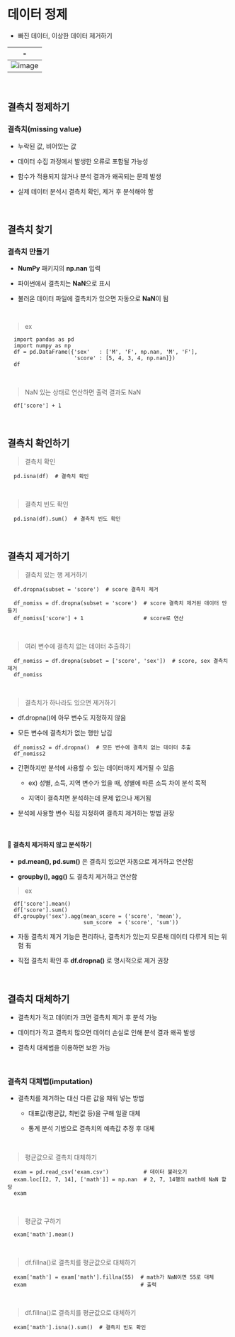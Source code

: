 # 데이터 정제
- 빠진 데이터, 이상한 데이터 제거하기

|-|
|-|
|![image](https://github.com/user-attachments/assets/270281e7-7fb4-4fcb-bb35-2f10a9d59843)|


<br>

결측치 정제하기
---
### 결측치(missing value)
- 누락된 값, 비어있는 값

- 데이터 수집 과정에서 발생한 오류로 포함될 가능성

- 함수가 적용되지 않거나 분석 결과가 왜곡되는 문제 발생

- 실제 데이터 분석시 결측치 확인, 제거 후 분석해야 함

<br>

결측치 찾기
---
### 결측치 만들기
- **NumPy** 패키지의 **np.nan** 입력

- 파이썬에서 결측치는 **NaN**으로 표시

- 불러온 데이터 파일에 결측치가 있으면 자동으로 **NaN**이 됨

<br>

> ex
```
  import pandas as pd
  import numpy as np
  df = pd.DataFrame({'sex'   : ['M', 'F', np.nan, 'M', 'F'],
                     'score' : [5, 4, 3, 4, np.nan]})
  df
```

<br>

> NaN 있는 상태로 연산하면 출력 결과도 NaN
```
  df['score'] + 1
```

<Br>

결측치 확인하기
---
> 결측치 확인
```
  pd.isna(df)  # 결측치 확인
```

<br>

> 결측치 빈도 확인
```
  pd.isna(df).sum()  # 결측치 빈도 확인
```

<br>

결측치 제거하기
---
> 결측치 있는 행 제거하기
```
  df.dropna(subset = 'score')  # score 결측치 제거

  df_nomiss = df.dropna(subset = 'score')  # score 결측치 제거된 데이터 만들기
  df_nomiss['score'] + 1                   # score로 연산
```

<br>

> 여러 변수에 결측치 없는 데이터 추출하기
```
  df_nomiss = df.dropna(subset = ['score', 'sex'])  # score, sex 결측치 제거
  df_nomiss
```

<br>

> 결측치가 하나라도 있으면 제거하기

- df.dropna()에 아무 변수도 지정하지 않음

- 모든 변수에 결측치가 없는 행만 남김

```
  df_nomiss2 = df.dropna()  # 모든 변수에 결측치 없는 데이터 추출
  df_nomiss2
```

- 간편하지만 분석에 사용할 수 있는 데이터까지 제거될 수 있음

  - ex) 성별, 소득, 지역 변수가 있을 때, 성별에 따른 소득 차이 분석 목적
 
  - 지역이 결측치면 분석하는데 문제 없으나 제거됨
 
- 분석에 사용할 변수 직접 지정하여 결측치 제거하는 방법 권장

<br>

#### 📌 결측치 제거하지 않고 분석하기
- **pd.mean(), pd.sum()** 은 결측치 있으면 자동으로 제거하고 연산함

- **groupby(), agg()** 도 결측치 제거하고 연산함

> ex
```
  df['score'].mean()
  df['score'].sum()
  df.groupby('sex').agg(mean_score = ('score', 'mean'),
                        sum_score  = ('score', 'sum'))
```

- 자동 결측치 제거 기능은 편리하나, 결측치가 있는지 모른채 데이터 다루게 되는 위험 有

- 직접 결측치 확인 후 **df.dropna()** 로 명시적으로 제거 권장

<br>

결측치 대체하기
---
- 결측치가 적고 데이터가 크면 결측치 제거 후 분석 가능

- 데이터가 작고 결측치 많으면 데이터 손실로 인해 분석 결과 왜곡 발생

- 결측치 대체법을 이용하면 보완 가능

<br>

### 결측치 대체법(imputation)
- 결측치를 제거하는 대신 다른 값을 채워 넣는 방법

  - 대표값(평균값, 최빈값 등)을 구해 일괄 대체
 
  - 통계 분석 기법으로 결측치의 예측값 추정 후 대체
 
<br>

> 평균값으로 결측치 대체하기
```
  exam = pd.read_csv('exam.csv')           # 데이터 불러오기
  exam.loc[[2, 7, 14], ['math']] = np.nan  # 2, 7, 14행의 math에 NaN 할당
  exam
```

<br>

> 평균값 구하기
```
  exam['math'].mean()
```

<br>

> df.fillna()로 결측치를 평균값으로 대체하기
```
  exam['math'] = exam['math'].fillna(55)  # math가 NaN이면 55로 대체
  exam                                    # 출력
```

<br>

> df.fillna()로 결측치를 평균값으로 대체하기
```
  exam['math'].isna().sum()  # 결측치 빈도 확인
```

<br>











